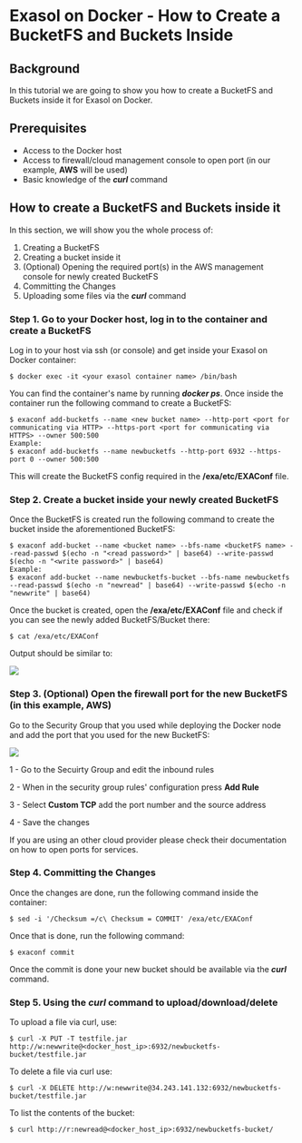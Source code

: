 # Exasol on Docker - How to Create a BucketFS and Buckets Inside 
## Background

In this tutorial we are going to show you how to create a BucketFS and Buckets inside it for Exasol on Docker.

## Prerequisites

* Access to the Docker host
* Access to firewall/cloud management console to open port (in our example, **AWS** will be used)
* Basic knowledge of the ***curl*** command 

## How to create a BucketFS and Buckets inside it

In this section, we will show you the whole process of:

1. Creating a BucketFS
2. Creating a bucket inside it
3. (Optional) Opening the required port(s) in the AWS management console for newly created BucketFS
4. Committing the Changes
5. Uploading some files via the ***curl*** command

### Step 1. Go to your Docker host, log in to the container and create a BucketFS

 Log in to your host via ssh (or console) and get inside your Exasol on Docker container:
```"lia-message-template-content-zone"
$ docker exec -it <your exasol container name> /bin/bash
```
You can find the container's name by running ***docker ps***. Once inside the container run the following command to create a BucketFS:

```
$ exaconf add-bucketfs --name <new bucket name> --http-port <port for communicating via HTTP> --https-port <port for communicating via HTTPS> --owner 500:500
Example:
$ exaconf add-bucketfs --name newbucketfs --http-port 6932 --https-port 0 --owner 500:500
```

This will create the BucketFS config required in the **/exa/etc/EXAConf** file.

### Step 2. Create a bucket inside your newly created BucketFS

Once the BucketFS is created run the following command to create the bucket inside the aforementioned BucketFS:


```
$ exaconf add-bucket --name <bucket name> --bfs-name <bucketFS name> --read-passwd $(echo -n "<read password>" | base64) --write-passwd $(echo -n "<write password>" | base64)
Example:
$ exaconf add-bucket --name newbucketfs-bucket --bfs-name newbucketfs --read-passwd $(echo -n "newread" | base64) --write-passwd $(echo -n "newwrite" | base64)
```


Once the bucket is created, open the **/exa/etc/EXAConf** file and check if you can see the newly added BucketFS/Bucket there:


```
$ cat /exa/etc/EXAConf
```
Output should be similar to:

![](images/BFS_1.PNG)

### Step 3. (Optional) Open the firewall port for the new BucketFS (in this example, AWS)

Go to the Security Group that you used while deploying the Docker node and add the port that you used for the new BucketFS:

![](images/BFS_2.png)

1 - Go to the Secuirty Group and edit the inbound rules

2 - When in the security group rules' configuration press **Add Rule**

3 - Select **Custom TCP** add the port number and the source address

4 - Save the changes

If you are using an other cloud provider please check their documentation on how to open ports for services.

### Step 4. Committing the Changes

Once the changes are done, run the following command inside the container:


```
$ sed -i '/Checksum =/c\ Checksum = COMMIT' /exa/etc/EXAConf
```
Once that is done, run the following command:


```
$ exaconf commit
```
Once the commit is done your new bucket should be available via the ***curl*** command.

### Step 5. Using the *curl* command to upload/download/delete

To upload a file via curl, use:


```
$ curl -X PUT -T testfile.jar http://w:newwrite@<docker_host_ip>:6932/newbucketfs-bucket/testfile.jar
```
To delete a file via curl use:


```
$ curl -X DELETE http://w:newwrite@34.243.141.132:6932/newbucketfs-bucket/testfile.jar
```
To list the contents of the bucket:


```
$ curl http://r:newread@<docker_host_ip>:6932/newbucketfs-bucket/
```
